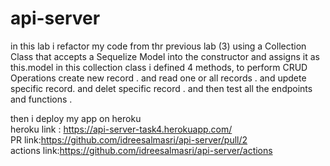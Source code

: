 # api-server
in this lab i refactor my code from thr previous lab (3) using a Collection Class that accepts a Sequelize Model into the constructor and assigns it as this.model
in this collection class i  defined 4 methods, to perform CRUD Operations
create new record .
and read one or all records .
and updete specific record.
and delet specific record . 
and then test all the endpoints and functions .

then i deploy my app on heroku <br>
heroku link : https://api-server-task4.herokuapp.com/ <br>
PR link:https://github.com/idreesalmasri/api-server/pull/2  <br>
actions link:https://github.com/idreesalmasri/api-server/actions